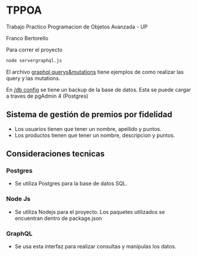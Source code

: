 # TPPOA
Trabajo Practico Programacion de Objetos Avanzada - UP

Franco Bertorello

Para correr el proyecto
```bash
node servergraphql.js
```

El archivo [graphql querys&mutations](https://github.com/fbertorel/POA/blob/main/graphql%20querys%26mutations.txt) tiene ejemplos de como realizar las query y las mutations.

En [/db config](https://github.com/fbertorel/POA/tree/main/db%20config) se tiene un backup de la base de datos. Esta se puede cargar a traves de pgAdmin 4 (Postgres)

## Sistema de gestión de premios por fidelidad

- Los usuarios tienen que tener un nombre, apellido y puntos.
- Los productos tienen que tener un nombre, descripcion y puntos.

## Consideraciones tecnicas

### Postgres
- Se utiliza Postgres para la base de datos SQL.

### Node Js
- Se utiliza Nodejs para el proyecto. Los paquetes utilizados se encuentran dentro de package.json

### GraphQL
- Se usa esta interfaz para realizar consultas y manipulas los datos.
